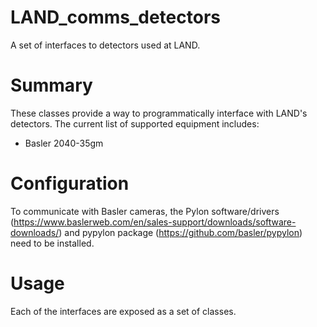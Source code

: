 # LAND_comms_detectors

A set of interfaces to detectors used at LAND.

# Summary

These classes provide a way to programmatically interface with LAND's detectors. The current list of supported equipment includes:

- Basler 2040-35gm

# Configuration

To communicate with Basler cameras, the Pylon software/drivers (https://www.baslerweb.com/en/sales-support/downloads/software-downloads/) and pypylon package (https://github.com/basler/pypylon) need to be installed.

# Usage

Each of the interfaces are exposed as a set of classes.
